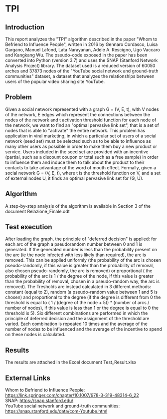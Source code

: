 # TPI
## Introduction
This report analyzes the "TPI" algorithm described in the paper "Whom to Befriend to Influence People", written in 2016 by Gennaro Cordasco, Luisa Gargano, Manuel Lafond, Lata Narayanan, Adele A. Rescigno, Ugo Vaccaro and Kangkang Wu. The pseudo-code exposed in the paper has been converted into Python (version 3.7) and uses the SNAP (Stanford Network Analysis Project) library. The dataset used is a reduced version of 60050 arches and 37873 nodes of the "YouTube social network and ground-truth communities" dataset, a dataset that analyzes the relationships between users of the popular video sharing site YouTube.
## Problem
Given a social network represented with a graph G = (V, E, t), with V nodes of the network, E edges which represent the connections between the nodes of the network and t activation threshold function for each node of the network, we want to find an "optimal pervasive link set", that is a set of nodes that is able to "activate" the entire network. This problem has application in viral marketing, in which a particular set of users of a social network (seed set) must be selected such as to be able to influence as many other users as possible in order to make them buy a new product or service. Users included in the seed set are provided with an incentive (partial, such as a discount coupon or total such as a free sample) in order to influence them and induce them to talk about the product to their contacts to take advantage of the word of mouth effect. Formally, given a social network G = (V, E, t), where t is the threshold function on V, and a set of external nodes U, it finds an optimal pervasive link set for (G, U).
## Algorithm
A step-by-step analysis of the algorithm is available in Section 3 of the document Relazione_Finale.odt
## Test execution
After loading the graph, the principle of "deferred decision" is applied: for each arc of the graph a pseudorandom number between 0 and 1 is generated. If the generated number is less than the probability present on the arc (ie the node infected with less likely than required), the arc is removed. This can be applied uniformly (the probability of the arc is chosen pseudo-randomly, if this value is greater than the probability of removal, also chosen pseudo-randomly, the arc is removed) or proportional ( the probability of the arc is 1 / the degree of the node, if this value is greater than the probability of removal, chosen in a pseudo-random way, the arc is removed). The Tresholds are instead calculated in 3 different methods: constant (equal to 2), random (a pseudo-random value between 1 and 5 is chosen) and proportional to the degree (if the degree is different from 0 the threshold is equal to ( 1 / (degree of the node + 5)) * (number of arcs / number of nodes), if this value is less than 1 or the degree is equal to 0 the threshold is 5). Six different combinations are performed in which the principle of deferred decision and the assignment of the threshold are varied. Each combination is repeated 10 times and the average of the number of nodes to be influenced and the average of the incentive to spend on these nodes is calculated.
## Results
The results are attached in the Excel document Test_Result.xlsx
## External Links
Whom to Befriend to Influence People: https://link.springer.com/chapter/10.1007/978-3-319-48314-6_22 <br>
SNAP: https://snap.stanford.edu/ <br>
YouTube social network and ground-truth communities: https://snap.stanford.edu/data/com-Youtube.html

